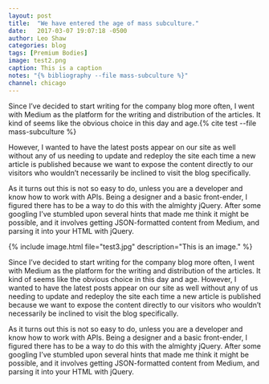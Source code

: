 ```yaml
---
layout: post
title:  "We have entered the age of mass subculture."
date:   2017-03-07 19:07:18 -0500
author: Leo Shaw
categories: blog
tags: [Premium Bodies]
image: test2.png
caption: This is a caption
notes: "{% bibliography --file mass-subculture %}"
channel: chicago
---
```

Since I’ve decided to start writing for the company blog more often, I went with Medium as the platform for the writing and distribution of the articles. It kind of seems like the obvious choice in this day and age.{% cite test --file mass-subculture %}

However, I wanted to have the latest posts appear on our site as well without any of us needing to update and redeploy the site each time a new article is published because we want to expose the content directly to our visitors who wouldn’t necessarily be inclined to visit the blog specifically.

As it turns out this is not so easy to do, unless you are a developer and know how to work with APIs.
Being a designer and a basic front-ender, I figured there has to be a way to do this with the almighty jQuery. After some googling I’ve stumbled upon several hints that made me think it might be possible, and it involves getting JSON-formatted content from Medium, and parsing it into your HTML with jQuery.

{% include image.html file="test3.jpg" description="This is an image." %}

Since I’ve decided to start writing for the company blog more often, I went with Medium as the platform for the writing and distribution of the articles. It kind of seems like the obvious choice in this day and age.
However, I wanted to have the latest posts appear on our site as well without any of us needing to update and redeploy the site each time a new article is published because we want to expose the content directly to our visitors who wouldn’t necessarily be inclined to visit the blog specifically.

As it turns out this is not so easy to do, unless you are a developer and know how to work with APIs.
Being a designer and a basic front-ender, I figured there has to be a way to do this with the almighty jQuery. After some googling I’ve stumbled upon several hints that made me think it might be possible, and it involves getting JSON-formatted content from Medium, and parsing it into your HTML with jQuery.